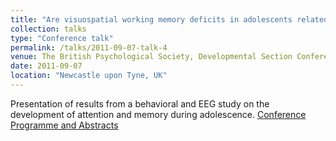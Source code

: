 ```yaml
---
title: "Are visuospatial working memory deficits in adolescents related to reduced storage capacity and/or impaired filtering efficiency?"
collection: talks
type: "Conference talk"
permalink: /talks/2011-09-07-talk-4
venue: The British Psychological Society, Developmental Section Conference, Northumbria University, Newcastle upon Tyne, UK"
date: 2011-09-07
location: "Newcastle upon Tyne, UK"
---
```


Presentation of results from a behavioral and EEG study on the development of attention and memory during adolescence. 
[Conference Programme and Abstracts](https://www.bps.org.uk/sites/default/files/documents/dev_2011_collated_final_program_220811_sml.pdf)